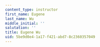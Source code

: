 ```yaml
---
content_type: instructor
first_name: Eugene
last_name: Wu
middle_initial: ''
salutation: ''
title: Eugene Wu
uid: 5be9d0e4-1a17-f421-abd7-8c2360357049
---
```


